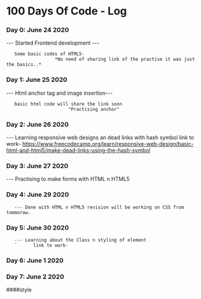 # 100 Days Of Code - Log

### Day 0: June 24 2020
--- Started Frontend development ---

       Some basic codes of HTML5-
                      *No need of sharing link of the practise it was just the basics..*
### Day 1: June 25 2020
--- Html anchor tag and image insertion---

       basic html code will share the link soon
                           "Practising anchor"
### Day 2: June 26 2020
--- Learning responsive web designs an dead links with hash symbol
              link to work- https://www.freecodecamp.org/learn/responsive-web-design/basic-html-and-html5/make-dead-links-using-the-hash-symbol

### Day 3: June 27 2020
--- Practising to make forms with HTML n HTML5
### Day 4: June 29 2020
       --- Done with HTML n HTML5 revision will be working on CSS from tommorow.
### Day 5: June 30 2020
       --- Learning about the Class n styling of element
       `      link to work-

### Day 6: June 1 2020
             
             
### Day 7: June 2 2020

####style
